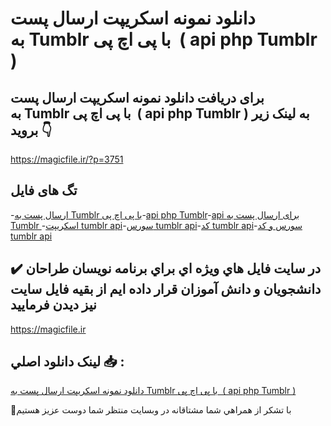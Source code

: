 # دانلود نمونه اسکریپت ارسال پست به Tumblr با پی اچ پی  ( api php Tumblr )

## برای دریافت دانلود نمونه اسکریپت ارسال پست به Tumblr با پی اچ پی  ( api php Tumblr ) به لینک زیر بروید 👇

https://magicfile.ir/?p=3751

## تگ های فایل

-[ارسال پست به Tumblr با پی اچ پی](https://magicfile.ir/product/%d8%a7%d8%b3%da%a9%d8%b1%db%8c%d9%be%d8%aa-%d8%a7%d8%b1%d8%b3%d8%a7%d9%84-%d9%be%d8%b3%d8%aa-%d8%a8%d9%87tumblr-%d8%a8%d8%a7-%d9%be%db%8c-%d8%a7%da%86-%d9%be%db%8c/)-[api php Tumblr](https://magicfile.ir/product/%d8%a7%d8%b3%da%a9%d8%b1%db%8c%d9%be%d8%aa-%d8%a7%d8%b1%d8%b3%d8%a7%d9%84-%d9%be%d8%b3%d8%aa-%d8%a8%d9%87tumblr-%d8%a8%d8%a7-%d9%be%db%8c-%d8%a7%da%86-%d9%be%db%8c/)-[api برای ارسال پست به Tumblr ](https://magicfile.ir/product/%d8%a7%d8%b3%da%a9%d8%b1%db%8c%d9%be%d8%aa-%d8%a7%d8%b1%d8%b3%d8%a7%d9%84-%d9%be%d8%b3%d8%aa-%d8%a8%d9%87tumblr-%d8%a8%d8%a7-%d9%be%db%8c-%d8%a7%da%86-%d9%be%db%8c/)-[اسکریپت  tumblr api](https://magicfile.ir/product/%d8%a7%d8%b3%da%a9%d8%b1%db%8c%d9%be%d8%aa-%d8%a7%d8%b1%d8%b3%d8%a7%d9%84-%d9%be%d8%b3%d8%aa-%d8%a8%d9%87tumblr-%d8%a8%d8%a7-%d9%be%db%8c-%d8%a7%da%86-%d9%be%db%8c/)-[سورس  tumblr api](https://magicfile.ir/product/%d8%a7%d8%b3%da%a9%d8%b1%db%8c%d9%be%d8%aa-%d8%a7%d8%b1%d8%b3%d8%a7%d9%84-%d9%be%d8%b3%d8%aa-%d8%a8%d9%87tumblr-%d8%a8%d8%a7-%d9%be%db%8c-%d8%a7%da%86-%d9%be%db%8c/)-[کد  tumblr api](https://magicfile.ir/product/%d8%a7%d8%b3%da%a9%d8%b1%db%8c%d9%be%d8%aa-%d8%a7%d8%b1%d8%b3%d8%a7%d9%84-%d9%be%d8%b3%d8%aa-%d8%a8%d9%87tumblr-%d8%a8%d8%a7-%d9%be%db%8c-%d8%a7%da%86-%d9%be%db%8c/)-[سورس و کد  tumblr api](https://magicfile.ir/product/%d8%a7%d8%b3%da%a9%d8%b1%db%8c%d9%be%d8%aa-%d8%a7%d8%b1%d8%b3%d8%a7%d9%84-%d9%be%d8%b3%d8%aa-%d8%a8%d9%87tumblr-%d8%a8%d8%a7-%d9%be%db%8c-%d8%a7%da%86-%d9%be%db%8c/)

## ✔️ در سايت فايل هاي ويژه اي براي برنامه نويسان طراحان دانشجويان و دانش آموزان قرار داده ايم از بقيه فايل سايت نيز ديدن فرماييد

https://magicfile.ir


## لينک دانلود اصلي 📥 :

[دانلود نمونه اسکریپت ارسال پست به Tumblr با پی اچ پی  ( api php Tumblr )](https://magicfile.ir/product/%d8%a7%d8%b3%da%a9%d8%b1%db%8c%d9%be%d8%aa-%d8%a7%d8%b1%d8%b3%d8%a7%d9%84-%d9%be%d8%b3%d8%aa-%d8%a8%d9%87tumblr-%d8%a8%d8%a7-%d9%be%db%8c-%d8%a7%da%86-%d9%be%db%8c/) 


🙏با تشکر از همراهي شما مشتاقانه در وبسایت منتظر شما دوست عزیز هستیم

